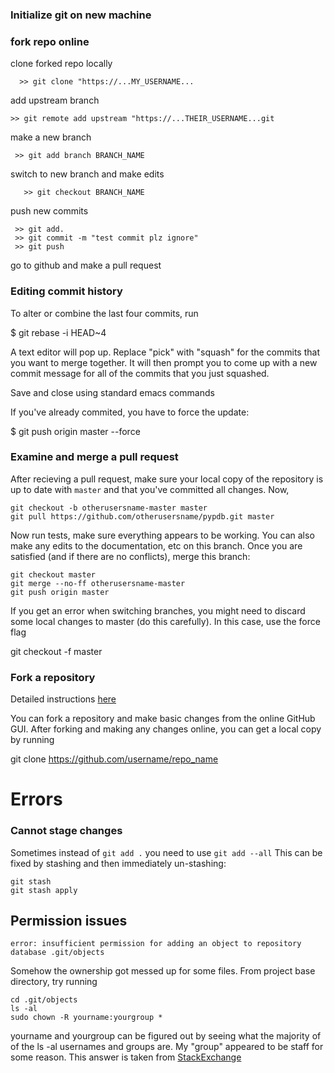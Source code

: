 ### Initialize git on new machine

### fork repo online

clone forked repo locally

      >> git clone "https://...MY_USERNAME...

add upstream branch

    >> git remote add upstream "https://...THEIR_USERNAME...git

make a new branch

     >> git add branch BRANCH_NAME

switch to new branch and make edits

       >> git checkout BRANCH_NAME

push new commits

     >> git add.
     >> git commit -m "test commit plz ignore"
     >> git push

go to github and make a pull request



### Editing commit history

To alter or combine the last four commits, run

   $ git rebase -i HEAD~4

A text editor will pop up. Replace "pick" with "squash" for the commits that you want to merge together. It will then prompt you to come up with a new commit message for all of the commits that you just squashed.

Save and close using standard emacs commands

If you've already commited, you have to force the update:
  
  $  git push origin master --force


### Examine and merge a pull request

After recieving a pull request, make sure your local copy of the repository is up to date with `master` and that you've committed all changes. Now,

	git checkout -b otherusersname-master master
	git pull https://github.com/otherusersname/pypdb.git master

Now run tests, make sure everything appears to be working. You can also make any edits to the documentation, etc on this branch. Once you are satisfied (and if there are no conflicts), merge this branch:

	git checkout master
	git merge --no-ff otherusersname-master
	git push origin master

If you get an error when switching branches, you might need to discard some local changes to master (do this carefully). In this case, use the force flag
  
  git checkout -f master


### Fork a repository

Detailed instructions [here](https://help.github.com/articles/fork-a-repo/)

You can fork a repository and make basic changes from the online GitHub GUI. After forking and making any changes online, you can get a local copy by running

  git clone https://github.com/username/repo_name




# Errors

### Cannot stage changes

Sometimes instead of `git add .` you need to use `git add --all`
This can be fixed by stashing and then immediately un-stashing:

    git stash
    git stash apply


## Permission issues

`error: insufficient permission for adding an object to repository database .git/objects`

Somehow the ownership got messed up for some files. From project base directory, try running

    cd .git/objects
    ls -al
    sudo chown -R yourname:yourgroup *

yourname and yourgroup can be figured out by seeing what the majority of of the ls -al usernames and groups are. My "group" appeared to be staff for some reason. This answer is taken from [StackExchange](http://stackoverflow.com/questions/6448242/git-push-error-insufficient-permission-for-adding-an-object-to-repository-datab)

